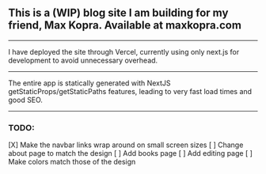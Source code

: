 ## This is a (WIP) blog site I am building for my friend, Max Kopra. Available at maxkopra.com
___
I have deployed the site through Vercel, currently using only next.js for development to avoid unnecessary overhead. 
___

The entire app is statically generated with NextJS getStaticProps/getStaticPaths features, leading to very fast load times and good SEO.

___

### TODO:
[X] Make the navbar links wrap around on small screen sizes
[ ] Change about page to match the design
[ ] Add books page
[ ] Add editing page
[ ] Make colors match those of the design